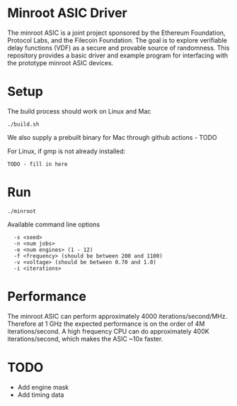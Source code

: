 # Minroot ASIC Driver

The minroot ASIC is a joint project sponsored by the Ethereum Foundation, Protocol Labs, and the Filecoin Foundation. The goal is to explore verifiable delay functions (VDF) as a secure and provable source of randomness. This repository provides a basic driver and example program for interfacing with the prototype minroot ASIC devices.

# Setup

The build process should work on Linux and Mac

```
./build.sh
```

We also supply a prebuilt binary for Mac through github actions - TODO

For Linux, if gmp is not already installed:
```
TODO - fill in here
```

# Run

```
./minroot
```

Available command line options
```
  -s <seed>
  -n <num jobs>
  -e <num engines> (1 - 12)
  -f <frequency> (should be between 200 and 1100)
  -v <voltage> (should be between 0.70 and 1.0)
  -i <iterations>
```

# Performance

The minroot ASIC can perform approximately 4000 iterations/second/MHz. Therefore at 1 GHz the expected performance is on the order of 4M iterations/second. A high frequency CPU can do approximately 400K iterations/second, which makes the ASIC ~10x faster.

# TODO
- Add engine mask
- Add timing data
